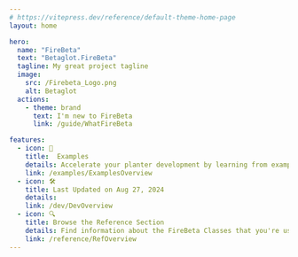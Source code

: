 ```yaml
---
# https://vitepress.dev/reference/default-theme-home-page
layout: home

hero:
  name: "FireBeta"
  text: "Betaglot.FireBeta"
  tagline: My great project tagline
  image:
    src: /Firebeta_Logo.png
    alt: Betaglot
  actions:
    - theme: brand
      text: I'm new to FireBeta
      link: /guide/WhatFireBeta

features:
  - icon: 🔷
    title:  Examples
    details: Accelerate your planter development by learning from examples
    link: /examples/ExamplesOverview
  - icon: 🛠️
    title: Last Updated on Aug 27, 2024
    details: 
    link: /dev/DevOverview
  - icon: 🔍
    title: Browse the Reference Section
    details: Find information about the FireBeta Classes that you're using
    link: /reference/RefOverview
---
```


